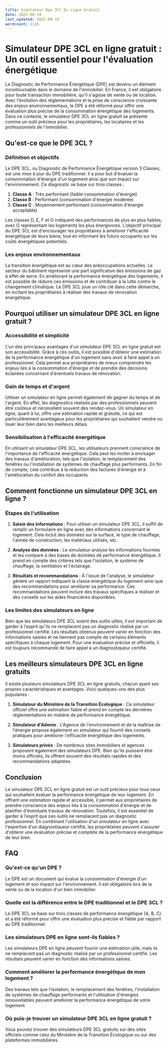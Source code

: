 ```yaml
---
title: Simulateur Dpe 3Cl En Ligne Gratuit
date: 2025-08-19
last_updated: 2025-08-19
wordcount: 1116
---
```


# Simulateur DPE 3CL en ligne gratuit : Un outil essentiel pour l'évaluation énergétique

Le Diagnostic de Performance Énergétique (DPE) est devenu un élément incontournable dans le domaine de l'immobilier. En France, il est obligatoire pour toute transaction immobilière, qu'il s'agisse de vente ou de location. Avec l'évolution des réglementations et la prise de conscience croissante des enjeux environnementaux, le DPE a été réformé pour offrir une évaluation plus précise de la consommation énergétique des logements. Dans ce contexte, le simulateur DPE 3CL en ligne gratuit se présente comme un outil précieux pour les propriétaires, les locataires et les professionnels de l'immobilier.

## Qu'est-ce que le DPE 3CL ?

### Définition et objectifs

Le DPE 3CL, ou Diagnostic de Performance Énergétique version 3 Classes, est une mise à jour du DPE traditionnel. Il a pour but d'évaluer la consommation d'énergie d'un logement ainsi que son impact sur l'environnement. Ce diagnostic se base sur trois classes : 

1. **Classe A** : Très performant (faible consommation d'énergie)
2. **Classe B** : Performant (consommation d'énergie modérée)
3. **Classe C** : Moyennement performant (consommation d'énergie acceptable)

Les classes D, E, F et G indiquent des performances de plus en plus faibles, avec G représentant les logements les plus énergivores. L'objectif principal du DPE 3CL est d'encourager les propriétaires à améliorer l'efficacité énergétique de leurs biens, tout en informant les futurs occupants sur les coûts énergétiques potentiels.

### Les enjeux environnementaux

La transition énergétique est au cœur des préoccupations actuelles. Le secteur du bâtiment représente une part significative des émissions de gaz à effet de serre. En améliorant la performance énergétique des logements, il est possible de réduire ces émissions et de contribuer à la lutte contre le changement climatique. Le DPE 3CL joue un rôle clé dans cette démarche, en incitant les propriétaires à réaliser des travaux de rénovation énergétique.

## Pourquoi utiliser un simulateur DPE 3CL en ligne gratuit ?

### Accessibilité et simplicité

L'un des principaux avantages d'un simulateur DPE 3CL en ligne gratuit est son accessibilité. Grâce à ces outils, il est possible d'obtenir une estimation de la performance énergétique d'un logement sans avoir à faire appel à un professionnel. Cela permet aux propriétaires de mieux comprendre les enjeux liés à la consommation d'énergie et de prendre des décisions éclairées concernant d'éventuels travaux de rénovation.

### Gain de temps et d'argent

Utiliser un simulateur en ligne permet également de gagner du temps et de l'argent. En effet, les diagnostics réalisés par des professionnels peuvent être coûteux et nécessitent souvent des rendez-vous. Un simulateur en ligne, quant à lui, offre une estimation rapide et gratuite, ce qui est particulièrement avantageux pour les propriétaires qui souhaitent vendre ou louer leur bien dans les meilleurs délais.

### Sensibilisation à l'efficacité énergétique

En utilisant un simulateur DPE 3CL, les utilisateurs prennent conscience de l'importance de l'efficacité énergétique. Cela peut les inciter à envisager des travaux d'amélioration, tels que l'isolation, le remplacement des fenêtres ou l'installation de systèmes de chauffage plus performants. En fin de compte, cela contribue à la réduction des factures d'énergie et à l'amélioration du confort des occupants.

## Comment fonctionne un simulateur DPE 3CL en ligne ?

### Étapes de l'utilisation

1. **Saisie des informations** : Pour utiliser un simulateur DPE 3CL, il suffit de remplir un formulaire en ligne avec des informations concernant le logement. Cela inclut des données sur la surface, le type de chauffage, l'année de construction, les matériaux utilisés, etc.

2. **Analyse des données** : Le simulateur analyse les informations fournies et les compare à des bases de données de performance énergétique. Il prend en compte des critères tels que l'isolation, le système de chauffage, la ventilation et l'éclairage.

3. **Résultats et recommandations** : À l'issue de l'analyse, le simulateur génère un rapport indiquant la classe énergétique du logement ainsi que des recommandations pour améliorer sa performance. Ces recommandations peuvent inclure des travaux spécifiques à réaliser et des conseils sur les aides financières disponibles.

### Les limites des simulateurs en ligne

Bien que les simulateurs DPE 3CL soient des outils utiles, il est important de garder à l'esprit qu'ils ne remplacent pas un diagnostic réalisé par un professionnel certifié. Les résultats obtenus peuvent varier en fonction des informations saisies et ne tiennent pas compte de certains éléments spécifiques à chaque logement. Pour une évaluation précise et officielle, il est toujours recommandé de faire appel à un diagnostiqueur certifié.

## Les meilleurs simulateurs DPE 3CL en ligne gratuits

Il existe plusieurs simulateurs DPE 3CL en ligne gratuits, chacun ayant ses propres caractéristiques et avantages. Voici quelques-uns des plus populaires :

1. **Simulateur du Ministère de la Transition Écologique** : Ce simulateur officiel offre une estimation fiable et prend en compte les dernières réglementations en matière de performance énergétique.

2. **Simulateur d'Ademe** : L'Agence de l'environnement et de la maîtrise de l'énergie propose également un simulateur qui fournit des conseils pratiques pour améliorer l'efficacité énergétique des logements.

3. **Simulateurs privés** : De nombreux sites immobiliers et agences proposent également des simulateurs DPE. Bien qu'ils puissent être moins officiels, ils offrent souvent des résultats rapides et des recommandations adaptées.

## Conclusion

Le simulateur DPE 3CL en ligne gratuit est un outil précieux pour tous ceux qui souhaitent évaluer la performance énergétique de leur logement. En offrant une estimation rapide et accessible, il permet aux propriétaires de prendre conscience des enjeux liés à la consommation d'énergie et de planifier d'éventuels travaux de rénovation. Toutefois, il est essentiel de garder à l'esprit que ces outils ne remplacent pas un diagnostic professionnel. En combinant l'utilisation d'un simulateur en ligne avec l'expertise d'un diagnostiqueur certifié, les propriétaires peuvent s'assurer d'obtenir une évaluation précise et complète de la performance énergétique de leur bien.

## FAQ

### Qu'est-ce qu'un DPE ?

Le DPE est un document qui évalue la consommation d'énergie d'un logement et son impact sur l'environnement. Il est obligatoire lors de la vente ou de la location d'un bien immobilier.

### Quelle est la différence entre le DPE traditionnel et le DPE 3CL ?

Le DPE 3CL se base sur trois classes de performance énergétique (A, B, C) et a été réformé pour offrir une évaluation plus précise et fiable par rapport au DPE traditionnel.

### Les simulateurs DPE en ligne sont-ils fiables ?

Les simulateurs DPE en ligne peuvent fournir une estimation utile, mais ils ne remplacent pas un diagnostic réalisé par un professionnel certifié. Les résultats peuvent varier en fonction des informations saisies.

### Comment améliorer la performance énergétique de mon logement ?

Des travaux tels que l'isolation, le remplacement des fenêtres, l'installation de systèmes de chauffage performants et l'utilisation d'énergies renouvelables peuvent améliorer la performance énergétique de votre logement.

### Où puis-je trouver un simulateur DPE 3CL en ligne gratuit ?

Vous pouvez trouver des simulateurs DPE 3CL gratuits sur des sites officiels comme celui du Ministère de la Transition Écologique ou sur des plateformes immobilières.